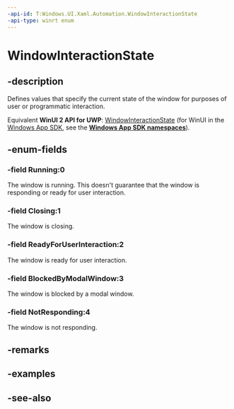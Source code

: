 ```yaml
---
-api-id: T:Windows.UI.Xaml.Automation.WindowInteractionState
-api-type: winrt enum
---
```


<!-- Enumeration syntax
public enum Windows.UI.Xaml.Automation.WindowInteractionState : int
-->

# WindowInteractionState

## -description
Defines values that specify the current state of the window for purposes of user or programmatic interaction.

Equivalent **WinUI 2 API for UWP**: [WindowInteractionState](/windows/winui/api/microsoft.ui.xaml.automation.windowinteractionstate) (for WinUI in the [Windows App SDK](/windows/apps/windows-app-sdk/), see the **[Windows App SDK namespaces](/windows/windows-app-sdk/api/winrt/)**).

## -enum-fields
### -field Running:0
The window is running. This doesn't guarantee that the window is responding or ready for user interaction.

### -field Closing:1
The window is closing.

### -field ReadyForUserInteraction:2
The window is ready for user interaction.

### -field BlockedByModalWindow:3
The window is blocked by a modal window.

### -field NotResponding:4
The window is not responding.


## -remarks

## -examples

## -see-also
